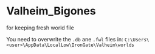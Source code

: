 # Valheim_Bigones
for keeping fresh world file

You need to overwrite the `.db` ane `.fwl` files in:
`C:\Users\<user>\AppData\LocalLow\IronGate\Valheim\worlds`
